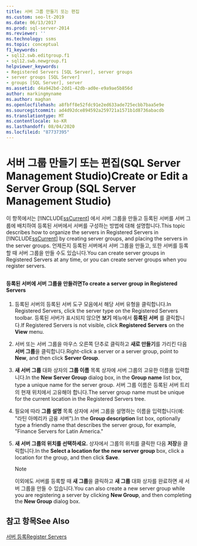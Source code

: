 ```yaml
---
title: 서버 그룹 만들기 또는 편집
ms.custom: seo-lt-2019
ms.date: 06/13/2017
ms.prod: sql-server-2014
ms.reviewer: ''
ms.technology: ssms
ms.topic: conceptual
f1_keywords:
- sql12.swb.editgroup.f1
- sql12.swb.newgroup.f1
helpviewer_keywords:
- Registered Servers [SQL Server], server groups
- server groups [SQL Server]
- groups [SQL Server], server
ms.assetid: d4a942bd-2dd1-42db-ad0e-e9a9ae5b856d
author: markingmyname
ms.author: maghan
ms.openlocfilehash: a8fbff8e52fdc91e2ed633ade725ecbb7baa5e9e
ms.sourcegitcommit: ad4d92dce894592a259721a1571b1d8736abacdb
ms.translationtype: MT
ms.contentlocale: ko-KR
ms.lasthandoff: 08/04/2020
ms.locfileid: "87737395"
---
```

# <a name="create-or-edit-a-server-group-sql-server-management-studio"></a><span data-ttu-id="952f2-102">서버 그룹 만들기 또는 편집(SQL Server Management Studio)</span><span class="sxs-lookup"><span data-stu-id="952f2-102">Create or Edit a Server Group (SQL Server Management Studio)</span></span>
  <span data-ttu-id="952f2-103">이 항목에서는 [!INCLUDE[ssCurrent](../../includes/sscurrent-md.md)] 에서 서버 그룹을 만들고 등록된 서버를 서버 그룹에 배치하여 등록된 서버에서 서버를 구성하는 방법에 대해 설명합니다.</span><span class="sxs-lookup"><span data-stu-id="952f2-103">This topic describes how to organize the servers in Registered Servers in [!INCLUDE[ssCurrent](../../includes/sscurrent-md.md)] by creating server groups, and placing the servers in the server groups.</span></span> <span data-ttu-id="952f2-104">언제든지 등록된 서버에서 서버 그룹을 만들고, 또한 서버를 등록할 때 서버 그룹을 만들 수도 있습니다.</span><span class="sxs-lookup"><span data-stu-id="952f2-104">You can create server groups in Registered Servers at any time, or you can create server groups when you register servers.</span></span>  
  
##  <a name="SSMSProcedure"></a>  
  
#### <a name="to-create-a-server-group-in-registered-servers"></a><span data-ttu-id="952f2-105">등록된 서버에 서버 그룹을 만들려면</span><span class="sxs-lookup"><span data-stu-id="952f2-105">To create a server group in Registered Servers</span></span>  
  
1.  <span data-ttu-id="952f2-106">등록된 서버의 등록된 서버 도구 모음에서 해당 서버 유형을 클릭합니다.</span><span class="sxs-lookup"><span data-stu-id="952f2-106">In Registered Servers, click the server type on the Registered Servers toolbar.</span></span> <span data-ttu-id="952f2-107">등록된 서버가 표시되지 않으면 **보기** 메뉴에서 **등록된 서버** 를 클릭합니다.</span><span class="sxs-lookup"><span data-stu-id="952f2-107">If Registered Servers is not visible, click **Registered Servers** on the **View** menu.</span></span>  
  
2.  <span data-ttu-id="952f2-108">서버 또는 서버 그룹을 마우스 오른쪽 단추로 클릭하고 **새로 만들기**를 가리킨 다음 **서버 그룹**을 클릭합니다.</span><span class="sxs-lookup"><span data-stu-id="952f2-108">Right-click a server or a server group, point to **New**, and then click **Server Group**.</span></span>  
  
3.  <span data-ttu-id="952f2-109">**새 서버 그룹** 대화 상자의 **그룹 이름** 목록 상자에 서버 그룹의 고유한 이름을 입력합니다.</span><span class="sxs-lookup"><span data-stu-id="952f2-109">In the **New Server Group** dialog box, in the **Group name** list box, type a unique name for the server group.</span></span> <span data-ttu-id="952f2-110">서버 그룹 이름은 등록된 서버 트리의 현재 위치에서 고유해야 합니다.</span><span class="sxs-lookup"><span data-stu-id="952f2-110">The server group name must be unique for the current location in the Registered Servers tree.</span></span>  
  
4.  <span data-ttu-id="952f2-111">필요에 따라 **그룹 설명** 목록 상자에 서버 그룹을 설명하는 이름을 입력합니다(예: "라틴 아메리카 금융 서버").</span><span class="sxs-lookup"><span data-stu-id="952f2-111">In the **Group description** list box, optionally type a friendly name that describes the server group, for example, "Finance Servers for Latin America."</span></span>  
  
5.  <span data-ttu-id="952f2-112">**새 서버 그룹의 위치를 선택하세요.** 상자에서 그룹의 위치를 클릭한 다음 **저장**을 클릭합니다.</span><span class="sxs-lookup"><span data-stu-id="952f2-112">In the **Select a location for the new server group** box, click a location for the group, and then click **Save**.</span></span>  
  
    > [!NOTE]  
    >  <span data-ttu-id="952f2-113">이외에도 서버를 등록할 때 **새 그룹**을 클릭하고 **새 그룹** 대화 상자를 완료하면 새 서버 그룹을 만들 수 있습니다.</span><span class="sxs-lookup"><span data-stu-id="952f2-113">You can also create a new server group while you are registering a server by clicking **New Group**, and then completing the **New Group** dialog box.</span></span>  
  
## <a name="see-also"></a><span data-ttu-id="952f2-114">참고 항목</span><span class="sxs-lookup"><span data-stu-id="952f2-114">See Also</span></span>  
 [<span data-ttu-id="952f2-115">서버 등록</span><span class="sxs-lookup"><span data-stu-id="952f2-115">Register Servers</span></span>](register-servers.md)  
  
  
